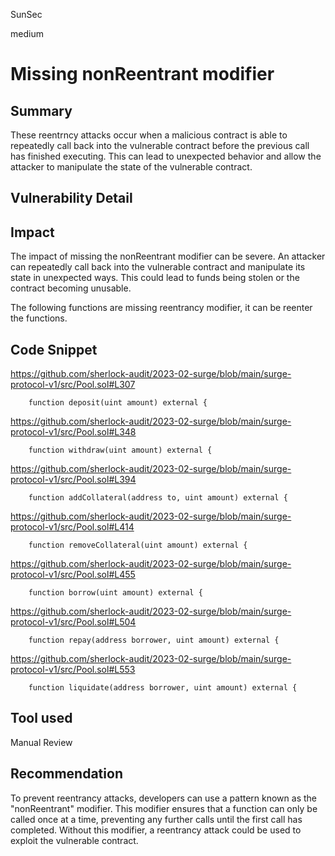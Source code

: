 SunSec

medium

# Missing nonReentrant modifier

## Summary
These reentrncy attacks occur when a malicious contract is able to repeatedly call back into the vulnerable contract before the previous call has finished executing. This can lead to unexpected behavior and allow the attacker to manipulate the state of the vulnerable contract.

## Vulnerability Detail

## Impact
The impact of missing the nonReentrant modifier can be severe. An attacker can repeatedly call back into the vulnerable contract and manipulate its state in unexpected ways. This could lead to funds being stolen or the contract becoming unusable. 

The following functions are missing reentrancy modifier, it can be reenter the functions.

## Code Snippet
https://github.com/sherlock-audit/2023-02-surge/blob/main/surge-protocol-v1/src/Pool.sol#L307
```solidity
    function deposit(uint amount) external {
``` 
https://github.com/sherlock-audit/2023-02-surge/blob/main/surge-protocol-v1/src/Pool.sol#L348
```solidity
    function withdraw(uint amount) external {
``` 
https://github.com/sherlock-audit/2023-02-surge/blob/main/surge-protocol-v1/src/Pool.sol#L394
```solidity
    function addCollateral(address to, uint amount) external {
``` 
https://github.com/sherlock-audit/2023-02-surge/blob/main/surge-protocol-v1/src/Pool.sol#L414
```solidity
    function removeCollateral(uint amount) external {
``` 
https://github.com/sherlock-audit/2023-02-surge/blob/main/surge-protocol-v1/src/Pool.sol#L455
```solidity
    function borrow(uint amount) external {
``` 
https://github.com/sherlock-audit/2023-02-surge/blob/main/surge-protocol-v1/src/Pool.sol#L504
```solidity
    function repay(address borrower, uint amount) external {
``` 
https://github.com/sherlock-audit/2023-02-surge/blob/main/surge-protocol-v1/src/Pool.sol#L553
```solidity
    function liquidate(address borrower, uint amount) external {
``` 
## Tool used

Manual Review

## Recommendation
To prevent reentrancy attacks, developers can use a pattern known as the "nonReentrant" modifier. This modifier ensures that a function can only be called once at a time, preventing any further calls until the first call has completed. Without this modifier, a reentrancy attack could be used to exploit the vulnerable contract.